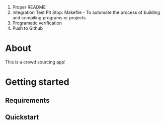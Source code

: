 1. Proper README 
2. Integration Test 
    Pit Stop: Makefile - To automate the process of building and compiling programs or projects
3. Programatic verification
4. Push to Github

# About

This is a crowd sourcing app!

# Getting started

## Requirements

## Quickstart